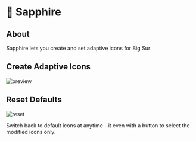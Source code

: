 # 💎 Sapphire

## About

Sapphire lets you create and set adaptive icons for Big Sur

## Create Adaptive Icons

![preview](https://user-images.githubusercontent.com/45678211/119882171-1cd9bd80-befc-11eb-99c0-6e76cf3946a0.gif)

## Reset Defaults

![reset](https://user-images.githubusercontent.com/45678211/119882037-f2880000-befb-11eb-8ffd-e58b02782e49.gif)

Switch back to default icons at anytime - it even with a button to select the modified icons only.
